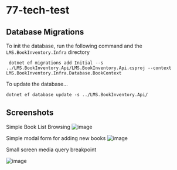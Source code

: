 # 77-tech-test

## Database Migrations

To init the database, run the following command and the `LMS.BookInventory.Infra` directory

```shell
 dotnet ef migrations add Initial --s ../LMS.BookInventory.Api/LMS.BookInventory.Api.csproj --context LMS.BookInventory.Infra.Database.BookContext 
 ```

 To update the database...

 ```shell
 dotnet ef database update -s ../LMS.BookInventory.Api/
 ```


## Screenshots
Simple Book List Browsing
![image](https://github.com/user-attachments/assets/0108aa55-ad21-4cfa-917a-491df6235ab5)

Simple modal form for adding new books
![image](https://github.com/user-attachments/assets/ec7b44ed-6e51-4bc3-98c2-9aad06d60b53)


Small screen media query breakpoint

![image](https://github.com/user-attachments/assets/9d38329d-f1fa-4b7d-94ba-0a2c72ee3926)


